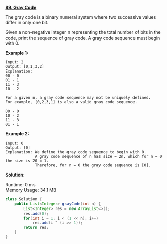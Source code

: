 **[89. Gray Code](https://leetcode.com/problems/gray-code/)**

The gray code is a binary numeral system where two successive values differ in only one bit.

Given a non-negative integer n representing the total number of bits in the code, print the sequence of gray code. A gray code sequence must begin with 0.

**Example 1:**

```
Input: 2
Output: [0,1,3,2]
Explanation:
00 - 0
01 - 1
11 - 3
10 - 2

For a given n, a gray code sequence may not be uniquely defined.
For example, [0,2,3,1] is also a valid gray code sequence.

00 - 0
10 - 2
11 - 3
01 - 1

```

**Example 2:**

```
Input: 0
Output: [0]
Explanation: We define the gray code sequence to begin with 0.
             A gray code sequence of n has size = 2n, which for n = 0 the size is 20 = 1.
             Therefore, for n = 0 the gray code sequence is [0].

```



**Solution:**

Runtime: 0 ms<br/>
Memory Usage: 	34.1 MB

```java
class Solution {
    public List<Integer> grayCode(int n) {
        List<Integer> res = new ArrayList<>();
        res.add(0);
        for(int i = 1; i < (1 << n); i++)
            res.add(i ^ (i >> 1));
        return res;
    }
}

```


